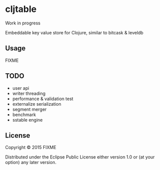 # cljtable

Work in progress

Embeddable key value store for Clojure, similar to bitcask & leveldb


## Usage

FIXME

## TODO

- user api
- writer threading
- performance & validation test
- externalize serialization
- segment merger
- benchmark
- sstable engine

## License

Copyright © 2015 FIXME

Distributed under the Eclipse Public License either version 1.0 or (at
your option) any later version.
